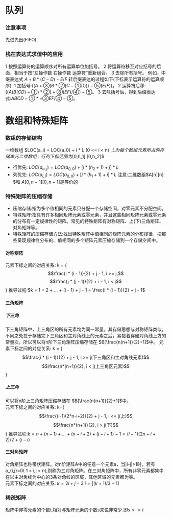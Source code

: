 # 队列
### 注意事项
先进先出(FIFO)  
### 栈在表达式求值中的应用
1 按照运算符的运算顺序对所有运算单位加括号。
2 将运算符移至对应括号的后面，相当于按“左操作数 右操作数 运算符”重新组合。
3 去除所有括号。
例如，中缀表达式 $A+B*(C-D)-E/F$ 转后缀表达的过程如下(下标表示运算符的运算顺序):
1 加括号:$((A+③(B*②(C-①D)))-⑤(E/F))$。
2 运算符后移:$((A(B(CD)-①)*②)+⑧(EF)/④)-⑤$。
3 去除括号后，得到后缀表达式:$ABCD-①*+③EF/④-⑤$。
# 数组和特殊矩阵
### 数组的存储结构
一维数组 $LOC(a_i) = LOC(a_0) + i * L (0 <= i < n) $, L为每个数组元素所占的存储单元  
二维数组:行列下标范围为$[0,h_1],[0,h_2]$
- 行优先: $LOC(a_{a,j}) = LOC(a_{0,0}) + [i *(h_2 + 1) + j] * L$
- 列优先: $LOC(a_{i,j}) = LOC(a_{0,0}) + [j *(h_1 + 1) + i] * L$
注意:二维数组$A[n][n] $和 $A[0, n - 1][0, n - 1]$是等价的
### 特殊矩阵的压缩存储
- 压缩存储:指为多个值相同的元素只分配一个存储空间，对零元素不分配空间。
- 特殊矩阵:指具有许多相同矩阵元素或零元素，并且这些相同矩阵元素或零元素的分布有一定规律性的矩阵。常见的特殊矩阵有对称矩阵、上(下)三角矩阵、对角矩阵等。
- 特殊矩阵的压缩存储方法:找出特殊矩阵中值相同的矩阵元素的分布规律，把那些呈现规律性分布的、值相同的多个矩阵元素压缩存储到一个存储空间中。
#### 对称矩阵
元素下标之间的对应关系:
k = {
    $$\frac{i * (i - 1)}{2} + j - 1, i >= j,$$
    $$\frac{j * (j - 1)}{2} + i - 1, i < j$$
}
推导过程:$k = 1 + 2 + ... + (i - 1) + j - 1 = \frac{i * (i - 1)}{2} + j - 1$
#### 三角矩阵
##### 下三角
下三角矩阵中，上三角区的所有元素均为同一常量。其存储思想与对称矩阵类似，不同之处在于存储完下三角区和主对角线上的元素之后，紧接着存储对角线上方的常量次，所以可以将n阶下三角矩阵压缩存储在 $B[\frac{n(n+1)}{2}+1]$中。
元素下标之间的对应关系:
k = {
    $$\frac{i * (i - 1)}{2} + j - 1, i >= j(下三角区和主对角线元素)$$
    $$\frac{n*(n+1)}{2}, i < j(上三角区元素)$$
}
##### 上三角
可以将n阶上三角矩阵压缩存储在 $B[\frac{n(n+1)}{2}+1]$中。  
元素下标之间的对应关系:
k={
    $$\frac{(i-1)(2*n-i+2)}{2} + j - 1, i <= j(上)$$
    $$\frac{n*(n+1)}{2}, i > j(下)$$
}
推导过程:$k = n + (n-1) + ... + (n-i+2) + (j-i+1) - 1 = (i-1)(2n-i+2)/2 + (j-i)$
#### 三对角矩阵
对角矩阵也称带状矩阵。对n阶矩阵A中的任意一个元素a，当|i-j|>1时，若有a_{i,j}=0( 1 < i,j < n),则称为三对角矩阵。在三对角矩阵中，所有非零元素都集中在以主对角线为中心的3条对角线的区域，其他区域的元素都为零。  
元素下标之间的对应关系:
$k=2i+j-3$
$i=[(k+1)/3+1]$
### 稀疏矩阵
矩阵中非零元素的个数t,相对与矩阵元素的个数s来说非常少.即$s>>t$
